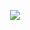 <!--
**wlemuel/wlemuel** is a ✨ _special_ ✨ repository because its `README.md` (this file) appears on your GitHub profile.

Here are some ideas to get you started:

- 🔭 I’m currently working on ...
- 🌱 I’m currently learning ...
- 👯 I’m looking to collaborate on ...
- 🤔 I’m looking for help with ...
- 💬 Ask me about ...
- 📫 How to reach me: ...
- 😄 Pronouns: ...
- ⚡ Fun fact: ...
-->
<!--
<h2 align="center">👋 Hello! I'm Steve Lemuel.</h2>
-->

<p align="center">
  <img src="https://user-images.githubusercontent.com/1510976/94505727-4f80c880-023e-11eb-8c98-dedad10bd3fc.png" />
</p>
